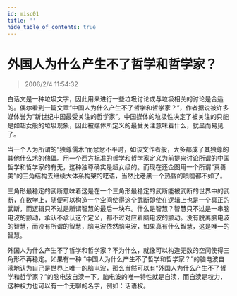 ```yaml
---
id: misc01
title: ''
hide_table_of_contents: true
---
```


# 外国人为什么产生不了哲学和哲学家？

> 2006/2/4 11:54:32

白话文是一种垃圾文字，因此用来进行一些垃圾讨论或与垃圾相关的讨论是合适的。偶尔看到一篇文章“中国人为什么产生不了哲学和哲学家？”，作者据说被许多媒体誉为“新世纪中国最受关注的哲学家”。中国媒体的垃圾性决定了被关注的只能是如超女般的垃圾现象，因此被媒体所定义的最受关注意味着什么，就显而易见了。

当一个人为所谓的“独尊儒术”而忿忿不平时，如该文作者般，大多都成了其独尊的其他什么术的傀儡。用一个西方标准的哲学和哲学家定义为前提来讨论所谓的中国哲学和哲学家的有无，这种独尊确实是超女级的。而现在还企图用一个所谓“真善美”的三角结构去继续大体系构架的呓语，当然比老黑一个热昏的喷嚏都不如了。

三角形最稳定的武断意味着这是在一个三角形最稳定的武断能被武断的世界中的武断，在数学上，随便可以构造一个空间使得这个武断即使在逻辑上也是一个真正的武断，而逻辑只不过是所谓智慧的最后一块布。什么是智慧？智慧只不过是一串脑电波的颤动，承认不承认这个定义，都不过对应着脑电波的颤动。没有脱离脑电波的智慧，而没有所谓的智慧，脑电波依然脑电波，如果真有什么智慧，这是唯一的智慧。

 外国人为什么产生不了哲学和哲学家？不为什么，就像可以构造无数的空间使得三角形不再稳定。如果有一种 “中国人为什么产生不了哲学和哲学家？”的脑电波自渎地认为自己是世界上唯一的脑电波，那么当然可以有“外国人为什么产生不了哲学和哲学家？”的脑电波自渎一下。脑电波的唯一特性就是自渎，而自渎是权力，这种权力也可以有一个无聊的名字，例如：话语权。
